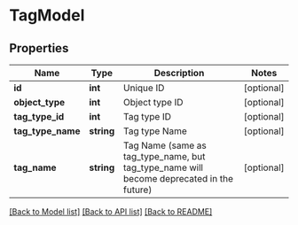 # TagModel

## Properties
Name | Type | Description | Notes
------------ | ------------- | ------------- | -------------
**id** | **int** | Unique ID | [optional] 
**object_type** | **int** | Object type ID | [optional] 
**tag_type_id** | **int** | Tag type ID | [optional] 
**tag_type_name** | **string** | Tag type Name | [optional] 
**tag_name** | **string** | Tag Name (same as tag_type_name, but tag_type_name will become deprecated in the future) | [optional] 

[[Back to Model list]](../README.md#documentation-for-models) [[Back to API list]](../README.md#documentation-for-api-endpoints) [[Back to README]](../README.md)


